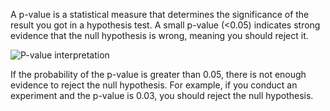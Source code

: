 A p-value is a statistical measure that determines the significance of the result you got in a hypothesis test. A small p-value (<0.05) indicates strong evidence that the null hypothesis is wrong, meaning you should reject it.

![P-value interpretation](https://assets.roadmap.sh/guest/how-to-interpret-p-value-hzfqe.png)

If the probability of the p-value is greater than 0.05, there is not enough evidence to reject the null hypothesis. For example, if you conduct an experiment and the p-value is 0.03, you should reject the null hypothesis. 